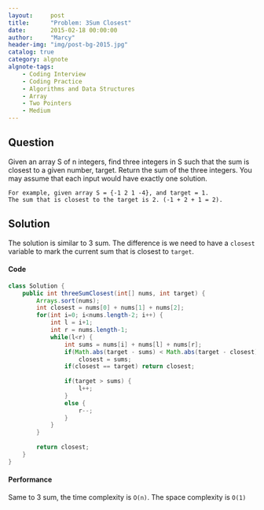 ```yaml
---
layout:     post
title:      "Problem: 3Sum Closest"
date:       2015-02-18 00:00:00
author:     "Marcy"
header-img: "img/post-bg-2015.jpg"
catalog: true
category: algnote
algnote-tags:
    - Coding Interview
    - Coding Practice
    - Algorithms and Data Structures
    - Array
    - Two Pointers
    - Medium
---
```


## Question

Given an array S of n integers, find three integers in S such that the sum is closest to a given number, target. Return the sum of the three integers. You may assume that each input would have exactly one solution.

```
For example, given array S = {-1 2 1 -4}, and target = 1.
The sum that is closest to the target is 2. (-1 + 2 + 1 = 2).
```

## Solution
The solution is similar to 3 sum. The difference is we need to have a `closest` variable to mark the current sum that is closest to `target`.

#### Code
```java
class Solution {
    public int threeSumClosest(int[] nums, int target) {
        Arrays.sort(nums);
        int closest = nums[0] + nums[1] + nums[2];
        for(int i=0; i<nums.length-2; i++) {
            int l = i+1;
            int r = nums.length-1;
            while(l<r) {
                int sums = nums[i] + nums[l] + nums[r];
                if(Math.abs(target - sums) < Math.abs(target - closest))
                    closest = sums;
                if(closest == target) return closest;
                
                if(target > sums) {
                    l++;
                }
                else {
                    r--;
                }
            }
        }
        
        return closest;
    }
}
```

#### Performance
Same to 3 sum, the time complexity is `O(n)`. The space complexity is `O(1)`
